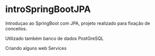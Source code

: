 # introSpringBootJPA
Introduçao ao SpringBoot com JPA, projeto realizado para fixação de conceitos.

Utilizado também banco de dados PostGreSQL

Criando alguns web Services
